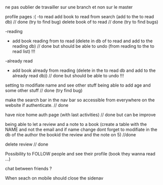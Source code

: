 ne pas oublier de travailler sur une branch et non sur le master

profile pages :(
-to read
add book to read from search (add to the to read db) // done (try to find bug)
delete book of to read // done (try to find bugs)


-reading
- add book reading from to read (delete in db of to read and add to the reading db) // done but should be able to undo (from reading to the to read list) !!!



-already read
- add book already from reading (delete in the to read db and add to the already read db)) // done but should be able to undo !!!


setting to modifiate name and see other stuff being able to add age and some other stuff // done (try find bug)


make the search bar in the nav bar so accessible from everywhere on the website if authenticate. // done

have nice home auth page (with last activities) // done but can be improve 


being able to let a review and a note to a book (create a table with the NAME and not the email and if name change dont forget to modifiate in the db of the author the bookid the review and the note on 5) //done

delete review // done 

Possibility to FOLLOW people and see their profile (book they wanna read ...)

chat between friends ?


When seach on mobile should close the sidenav 